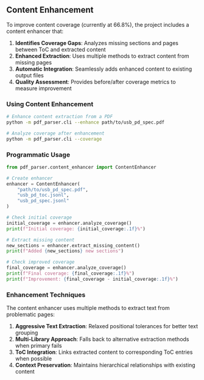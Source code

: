 ## Content Enhancement

To improve content coverage (currently at 66.8%), the project includes a content enhancer that:

1. **Identifies Coverage Gaps**: Analyzes missing sections and pages between ToC and extracted content
2. **Enhanced Extraction**: Uses multiple methods to extract content from missing pages
3. **Automatic Integration**: Seamlessly adds enhanced content to existing output files
4. **Quality Assessment**: Provides before/after coverage metrics to measure improvement

### Using Content Enhancement

```bash
# Enhance content extraction from a PDF
python -m pdf_parser.cli --enhance path/to/usb_pd_spec.pdf

# Analyze coverage after enhancement
python -m pdf_parser.cli --coverage
```

### Programmatic Usage

```python
from pdf_parser.content_enhancer import ContentEnhancer

# Create enhancer
enhancer = ContentEnhancer(
    "path/to/usb_pd_spec.pdf",
    "usb_pd_toc.jsonl",
    "usb_pd_spec.jsonl"
)

# Check initial coverage
initial_coverage = enhancer.analyze_coverage()
print(f"Initial coverage: {initial_coverage:.1f}%")

# Extract missing content
new_sections = enhancer.extract_missing_content()
print(f"Added {new_sections} new sections")

# Check improved coverage
final_coverage = enhancer.analyze_coverage()
print(f"Final coverage: {final_coverage:.1f}%")
print(f"Improvement: {final_coverage - initial_coverage:.1f}%")
```

### Enhancement Techniques

The content enhancer uses multiple methods to extract text from problematic pages:

1. **Aggressive Text Extraction**: Relaxed positional tolerances for better text grouping
2. **Multi-Library Approach**: Falls back to alternative extraction methods when primary fails
3. **ToC Integration**: Links extracted content to corresponding ToC entries when possible
4. **Context Preservation**: Maintains hierarchical relationships with existing content
